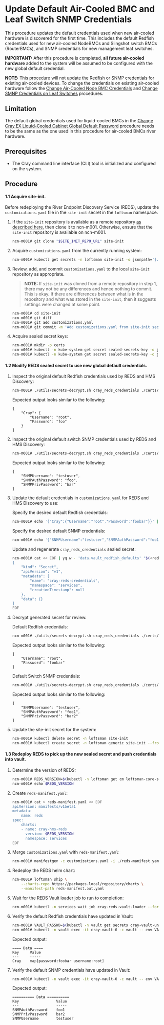 # Update Default Air-Cooled BMC and Leaf Switch SNMP Credentials

This procedure updates the default credentials used when new air-cooled hardware is discovered for the first time. This includes the default Redfish credentials used for new air-cooled NodeBMCs and Slingshot switch BMCs (RouterBMCs), and SNMP credentials for new management leaf switches.

**IMPORTANT:** After this procedure is completed, **all future air-cooled hardware** added to the system will be assumed to be configured with the new global default credential.

**NOTE:** This procedure will not update the Redfish or SNMP credentials for existing air-cooled devices. To change the credentials on existing air-cooled hardware follow the [Change Air-Cooled Node BMC Credentials](Change_Air-Cooled_Node_BMC_Credentials.md) and [Change SMNP Credentials on Leaf Switches](Change_SMNP_Credentials_on_Leaf_Switches.md) procedures. 


## Limitation

The default global credentials used for liquid-cooled BMCs in the [Change Cray EX Liquid-Cooled Cabinet Global Default Password](Change_EX_Liquid-Cooled_Cabinet_Global_Default_Password.md) procedure needs to be the same as the one used in this procedure for air-cooled BMCs river hardware. 

## Prerequisites

- The Cray command line interface \(CLI\) tool is initialized and configured on the system.


## Procedure

#### 1.1 Acquire site-init.
Before redeploying the River Endpoint Discovery Service (REDS), update the `customizations.yaml` file in the `site-init` secret in the `loftsman` namespace.

1.  If the `site-init` repository is available as a remote repository [as described here](../../install/prepare_site_init.md#push-to-a-remote-repository), then clone it to ncn-m001. Otherwise, ensure that the `site-init` repository is available on ncn-m001.

    ```bash
    ncn-m001# git clone "$SITE_INIT_REPO_URL" site-init
    ```

2.  Acquire `customizations.yaml` from the currently running system:

    ```bash
    ncn-m001# kubectl get secrets -n loftsman site-init -o jsonpath='{.data.customizations\.yaml}' | base64 -d > site-init/customizations.yaml
    ```

3.  Review, add, and commit `customizations.yaml` to the local `site-init` repository as appropriate.

    > **NOTE:** If `site-init` was cloned from a remote repository in step 1,
    > there may not be any differences and hence nothing to commit. This is
    > okay. If there are differences between what is in the repository and what
    > was stored in the `site-init`, then it suggests settings were changed at some
    > point.
    
    ```bash
    ncn-m001# cd site-init
    ncn-m001# git diff
    ncn-m001# git add customizations.yaml
    ncn-m001# git commit -m 'Add customizations.yaml from site-init secret'
    ```

4.  Acquire sealed secret keys:
    
    ```bash
    ncn-m001# mkdir -p certs
    ncn-m001# kubectl -n kube-system get secret sealed-secrets-key -o jsonpath='{.data.tls\.crt}' | base64 -d > certs/sealed_secrets.crt
    ncn-m001# kubectl -n kube-system get secret sealed-secrets-key -o jsonpath='{.data.tls\.key}' | base64 -d > certs/sealed_secrets.key
    ```

#### 1.2 Modify REDS sealed secret to use new global default credentials.

1.  Inspect the original default Redfish credentials used by REDS and HMS Discovery:
    
    ```bash
    ncn-m001# ./utils/secrets-decrypt.sh cray_reds_credentials ./certs/sealed_secrets.key ./customizations.yaml | jq .data.vault_redfish_defaults -r | base64 -d | jq
    ```

    Expected output looks similar to the following:

    ```
    {
        "Cray": {
            "Username": "root",
            "Password": "foo"
        }
    }
    ```

2.  Inspect the original default switch SNMP credentials used by REDS and HMS Discovery:
    
    ```bash
    ncn-m001# ./utils/secrets-decrypt.sh cray_reds_credentials ./certs/sealed_secrets.key ./customizations.yaml | jq .data.vault_switch_defaults -r | base64 -d | jq
    ```

    Expected output looks similar to the following:

    ```
    {
        "SNMPUsername": "testuser",
        "SNMPAuthPassword": "foo",
        "SNMPPrivPassword": "bar"
    }
    ```

2.  Update the default credentials in `customizations.yaml` for REDS and HMS Discovery to use:
    
    Specify the desired default Redfish credentials:
    
    ```bash
    ncn-m001# echo '{"Cray":{"Username":"root","Password":"foobar"}}' | base64 > reds.redfish.creds.json.b64
    ```

    Specify the desired default SNMP credentials:
    
    ```bash
    ncn-m001# echo '{"SNMPUsername":"testuser","SNMPAuthPassword":"foo1","SNMPPrivPassword":"bar2"}' | base64 > reds.switch.creds.json.b64
    ```

    Update and regenerate `cray_reds_credentials` sealed secret:
    
    ```bash
    ncn-m001# cat << EOF | yq w - 'data.vault_redfish_defaults' "$(<reds.redfish.creds.json.b64)" | yq w - 'data.vault_switch_defaults' "$(<reds.switch.creds.json.b64)" | yq r -j - | ./utils/secrets-encrypt.sh | yq w -f - -i ./customizations.yaml 'spec.kubernetes.sealed_secrets.cray_reds_credentials'
    {
        "kind": "Secret",
        "apiVersion": "v1",
        "metadata": {
            "name": "cray-reds-credentials",
            "namespace": "services",
            "creationTimestamp": null
        },
        "data": {}
    }
    EOF
    ```

4.  Decrypt generated secret for review.
    
    Default Redfish credentials:
    
    ```bash
    ncn-m001# ./utils/secrets-decrypt.sh cray_reds_credentials ./certs/sealed_secrets.key ./customizations.yaml | jq .data.vault_redfish_defaults -r | base64 -d | jq
    ```

    Expected output looks similar to the following:

    ```
    {
        "Username": "root",
        "Password": "foobar"
    }
    ```

    Default Switch SNMP credentials:
    
    ```bash
    ncn-m001# ./utils/secrets-decrypt.sh cray_reds_credentials ./certs/sealed_secrets.key ./customizations.yaml | jq .data.vault_switch_defaults -r | base64 -d | jq
    ```

    Expected output looks similar to the following:

    ```
    {
        "SNMPUsername": "testuser",
        "SNMPAuthPassword": "foo1",
        "SNMPPrivPassword": "bar2"
    }
    ```


5.  Update the site-init secret for the system:
    
    ```bash
    ncn-m001# kubectl delete secret -n loftsman site-init
    ncn-m001# kubectl create secret -n loftsman generic site-init --from-file=customizations.yaml
    ```

#### 1.3 Redeploy REDS to pick up the new sealed secret and push credentials into vault.

1.  Determine the version of REDS:
    
    ```bash
    ncn-m001# REDS_VERSION=$(kubectl -n loftsman get cm loftsman-core-services -o jsonpath='{.data.manifest\.yaml}' | yq r - 'spec.charts.(name==cray-hms-reds).version')
    ncn-m001# echo $REDS_VERSION
    ```

2.  Create `reds-manifest.yaml`:
    
    ```bash
    ncn-m001# cat > reds-manifest.yaml << EOF 
    apiVersion: manifests/v1beta1
    metadata:
        name: reds
    spec:
        charts:
        - name: cray-hms-reds
          version: $REDS_VERSION
          namespace: services
    EOF
    ```

2.  Merge `customizations.yaml` with `reds-manifest.yaml`:
    
    ```bash
    ncn-m001# manifestgen -c customizations.yaml -i ./reds-manifest.yaml > ./reds-manifest.out.yaml
    ```

3.  Redeploy the REDS helm chart:
    
    ```bash
    ncn-m001# loftsman ship \
        --charts-repo https://packages.local/repository/charts \
        --manifest-path reds-manifest.out.yaml
    ```

5.  Wait for the REDS Vault loader job to run to completion:
    
    ```bash
    ncn-m001# kubectl -n services wait job cray-reds-vault-loader --for=condition=complete --timeout=5m
    ```

6.  Verify the default Redfish credentials have updated in Vault:
    
    ```bash
    ncn-m001# VAULT_PASSWD=$(kubectl -n vault get secrets cray-vault-unseal-keys -o json | jq -r '.data["vault-root"]' |  base64 -d)
    ncn-m001# kubectl -n vault exec -it cray-vault-0 -c vault -- env VAULT_TOKEN=$VAULT_PASSWD VAULT_ADDR=http://127.0.0.1:8200 vault kv get secret/reds-creds/defaults
    ```

    Expected output:
    
    ```
    ==== Data ====
    Key     Value
    ---     -----
    Cray    map[password:foobar username:root]
    ```

7.  Verify the default SNMP credentials have updated in Vault:
    
    ```bash
    ncn-m001# kubectl -n vault exec -it cray-vault-0 -c vault -- env VAULT_TOKEN=$VAULT_PASSWD VAULT_ADDR=http://127.0.0.1:8200 vault kv get secret/reds-creds/switch_defaults
    ```

    Expected output:
    
    ```
    ========== Data ==========
    Key                 Value
    ---                 -----
    SNMPAuthPassword    foo1
    SNMPPrivPassword    bar2
    SNMPUsername        testuser
    ```

    